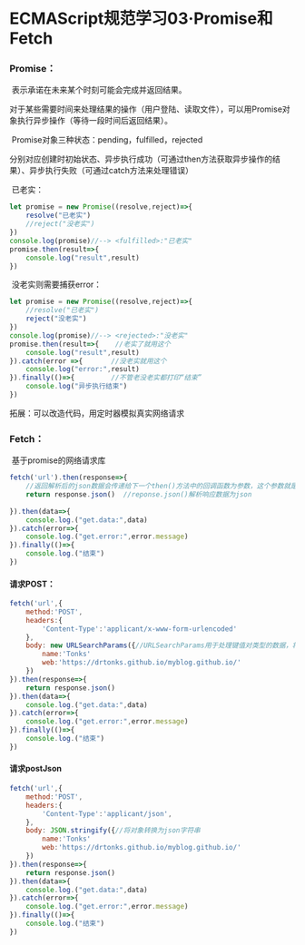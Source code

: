 
# ECMAScript规范学习03·Promise和Fetch

### Promise：

​	表示承诺在未来某个时刻可能会完成并返回结果。

​	对于某些需要时间来处理结果的操作（用户登陆、读取文件），可以用Promise对象执行异步操作（等待一段时间后返回结果）。

​	Promise对象三种状态：pending，fulfilled，rejected

​	分别对应创建时初始状态、异步执行成功（可通过then方法获取异步操作的结果）、异步执行失败（可通过catch方法来处理错误）

​	已老实：

```js
let promise = new Promise((resolve,reject)=>{
	resolve("已老实")
	//reject("没老实")	
})
console.log(promise)//--> <fulfilled>:"已老实"
promise.then(result=>{
	console.log("result",result)
})
```

​	没老实则需要捕获error：

```js
let promise = new Promise((resolve,reject)=>{
	//resolve("已老实")
	reject("没老实")	
})
console.log(promise)//--> <rejected>:"没老实"
promise.then(result=>{    //老实了就用这个
	console.log("result",result)
}).catch(error =>{       //没老实就用这个
	console.log("error:",result)
}).finally(()=>{         //不管老没老实都打印“结束”
	console.log("异步执行结束")
})
```

拓展：可以改造代码，用定时器模拟真实网络请求

### Fetch：

​	基于promise的网络请求库

```js
fetch('url').then(response=>{
	//返回解析后的json数据会传递给下一个then()方法中的回调函数为参数，这个参数就是data
	return response.json()  //reponse.json()解析响应数据为json
	
}).then(data=>{
	console.log.("get.data:",data)
}).catch(error=>{
	console.log.("get.error:",error.message)
}).finally(()=>{
	console.log.("结束")
})
```

#### 请求POST：

```js
fetch('url',{
	method:'POST',
	headers:{
		'Content-Type':'applicant/x-www-form-urlencoded'
	},
	body: new URLSearchParams({//URLSearchParams用于处理键值对类型的数据，将其编码为url查询字符串
		name:'Tonks'
		web:'https://drtonks.github.io/myblog.github.io/'
	})
}).then(response=>{
	return response.json()
}).then(data=>{
	console.log.("get.data:",data)
}).catch(error=>{
	console.log.("get.error:",error.message)
}).finally(()=>{
	console.log.("结束")
})
```

#### 请求postJson

```js
fetch('url',{
	method:'POST',
	headers:{
		'Content-Type':'applicant/json',
	},
	body: JSON.stringify({//将对象转换为json字符串
		name:'Tonks'
		web:'https://drtonks.github.io/myblog.github.io/'
	})
}).then(response=>{
	return response.json()
}).then(data=>{
	console.log.("get.data:",data)
}).catch(error=>{
	console.log.("get.error:",error.message)
}).finally(()=>{
	console.log.("结束")
})
```
